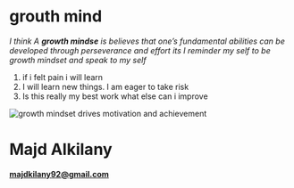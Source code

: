 # grouth mind

*I think A **growth mindse** is believes that one’s fundamental abilities can be developed through perseverance and effort its 
I reminder my self to be growth mindset and speak to my self*
1. if i  felt pain i will learn
2. I will learn new things. I am eager to take risk 
3. Is this really my best work what else can i improve

![growth mindset drives motivation and achievement](https://www.mindsetworks.com/Assets/images/science/the-science/the-growth-mindset-i-can-get-smarter.png)

# Majd Alkilany
**majdkilany92@gmail.com**
